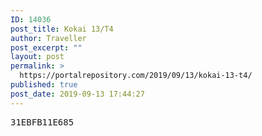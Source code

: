 ```yaml
---
ID: 14036
post_title: Kokai 13/T4
author: Traveller
post_excerpt: ""
layout: post
permalink: >
  https://portalrepository.com/2019/09/13/kokai-13-t4/
published: true
post_date: 2019-09-13 17:44:27
---
```

<pre>31EBFB11E685</pre>